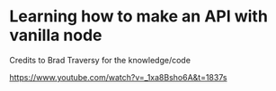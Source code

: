 # Learning how to make an API with vanilla node

Credits to Brad Traversy for the knowledge/code

https://www.youtube.com/watch?v=_1xa8Bsho6A&t=1837s
